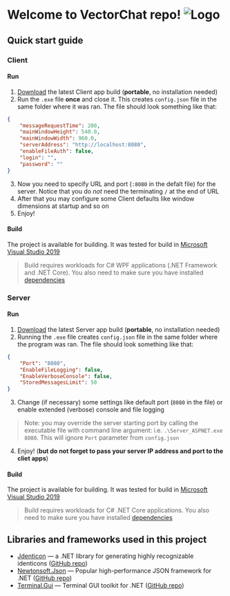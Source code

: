 # Welcome to VectorChat repo! ![Logo](./Client_WPF/Assets/VectorChatLogo.png "VectorChat Logo")

## Quick start guide

### Client

#### Run
1. [Download](https://github.com/vudeam/PL_messenger/releases "Project releases") the latest Client app build (**portable**, no installation needed)
2. Run the `.exe` file **once** and close it. This creates `config.json` file in the same folder where it was ran. The file should look something like that:
```json
{
	"messageRequestTime": 200,
	"mainWindowHeight": 540.0,
	"mainWindowWidth": 960.0,
	"serverAddress": "http://localhost:8080",
	"enableFileAuth": false,
	"login": "",
	"password": ""
}
```
3. Now you need to specify URL and port (`:8080` in the defalt file) for the server. Notice that you do *not* need the terminating `/` at the end of URL
4. After that you may configure some Client defaults like window dimensions at startup and so on
5. Enjoy!

#### Build
The project is available for building. It was tested for build in [Microsoft Visual Studio 2019](https://visualstudio.microsoft.com/ru/ "Official website")
> Build requires workloads for C# WPF applications (.NET Framework and .NET Core). You also need to make sure you have installed [dependencies](https://github.com/vudeam/PL_messenger#libraries-and-frameworks-used-in-this-project)

### Server

#### Run
1. [Download](https://github.com/vudeam/PL_messenger/releases "Project releases") the latest Server app build (**portable**, no installation needed)
2. Running the `.exe` file creates `config.json` file in the same folder where the program was ran. The file should look something like that:
```json
{
	"Port": "8080",
	"EnableFileLogging": false,
	"EnableVerboseConsole": false,
	"StoredMessagesLimit": 50
}
```
3. Change (if necessary) some settings like default port (`8080` in the file) or enable extended (verbose) console and file logging
> Note: you may override the server starting port by calling the executable file with command line argument: i.e. `.\Server_ASPNET.exe 8080`. This will ignore `Port` parameter from `config.json`
4. Enjoy! (**but do not forget to pass your server IP address and port to the cliet apps**)

#### Build
The project is available for building. It was tested for build in [Microsoft Visual Studio 2019](https://visualstudio.microsoft.com/ru/ "Official website")
> Build requires workloads for C# .NET Core applications. You also need to make sure you have installed [dependencies](https://github.com/vudeam/PL_messenger#libraries-and-frameworks-used-in-this-project)

## Libraries and frameworks used in this project
* [Jdenticon](https://jdenticon.com/ "Website") — a .NET library for generating highly recognizable identicons ([GitHub repo](https://github.com/dmester/jdenticon-net "Repository"))
* [Newtonsoft.Json](https://www.newtonsoft.com/json "Website") — Popular high-performance JSON framework for .NET ([GitHub repo](https://github.com/JamesNK/Newtonsoft.Json "Repository"))
* [Terminal.Gui](https://migueldeicaza.github.io/gui.cs/ "Website") — Terminal GUI toolkit for .NET ([GitHub repo](https://migueldeicaza.github.io/gui.cs/))
